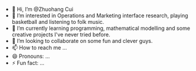 - 👋 Hi, I’m @Zhuohang Cui
- 👀 I’m interested in Operations and Marketing interface research, playing basketball and listening to folk music.
- 🌱 I’m currently learning programming, mathematical modelling and some creative projects I've never tried before.
- 💞️ I’m looking to collaborate on some fun and clever guys.
- 📫 How to reach me ...
- 😄 Pronouns: ...
- ⚡ Fun fact: ...

<!---
zhuohangcui/zhuohangcui is a ✨ special ✨ repository because its `README.md` (this file) appears on your GitHub profile.
You can click the Preview link to take a look at your changes.
--->
